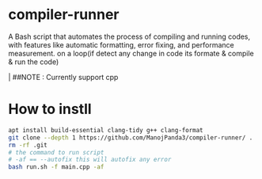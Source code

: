 # compiler-runner
A Bash script that automates the process of compiling and running codes, with features like automatic formatting, error fixing, and performance measurement. on a loop(if detect any change in code its formate &amp; compile &amp; run the code)

| ##NOTE : Currently support cpp 
# How to instll 
```bash
apt install build-essential clang-tidy g++ clang-format
git clone --depth 1 https://github.com/ManojPanda3/compiler-runner/ .
rm -rf .git
# the command to run script
# -af == --autofix this will autofix any error  
bash run.sh -f main.cpp -af 
```

